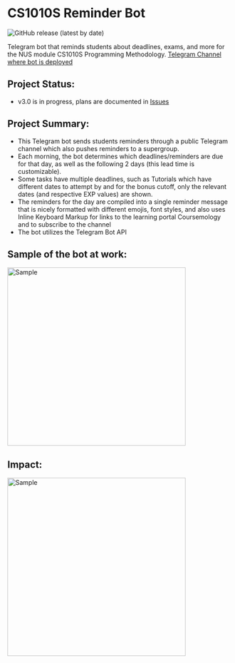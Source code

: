 # CS1010S Reminder Bot
![GitHub release (latest by date)](https://img.shields.io/github/v/release/pakshuang/CS1010S-Reminder-Bot)

Telegram bot that reminds students about deadlines, exams, and more for the NUS module CS1010S Programming Methodology.
[Telegram Channel where bot is deployed](https://t.me/CS1010S_reminders)

## Project Status:
- v3.0 is in progress, plans are documented in [Issues](https://github.com/pakshuang/CS1010S-reminder-bot/issues)

## Project Summary:
- This Telegram bot sends students reminders through a public Telegram channel which also pushes reminders to a supergroup.
- Each morning, the bot determines which deadlines/reminders are due for that day, as well as the following 2 days (this lead time is customizable).
- Some tasks have multiple deadlines, such as Tutorials which have different dates to attempt by and for the bonus cutoff, only the relevant dates (and respective EXP values) are shown.
- The reminders for the day are compiled into a single reminder message that is nicely formatted with different emojis, font styles, and also uses Inline Keyboard Markup for links to the learning portal Coursemology and to subscribe to the channel
- The bot utilizes the Telegram Bot API

## Sample of the bot at work:
<img src="https://user-images.githubusercontent.com/81917538/137580522-f1e34e43-36ec-4f3d-bbe6-634a963d8d14.png" alt="Sample" width="400"/>

## Impact:
<img src="https://user-images.githubusercontent.com/81917538/143457371-5f6621b2-9bfa-43d3-a44c-edd745e3b0bb.png" alt="Sample" width="400"/>